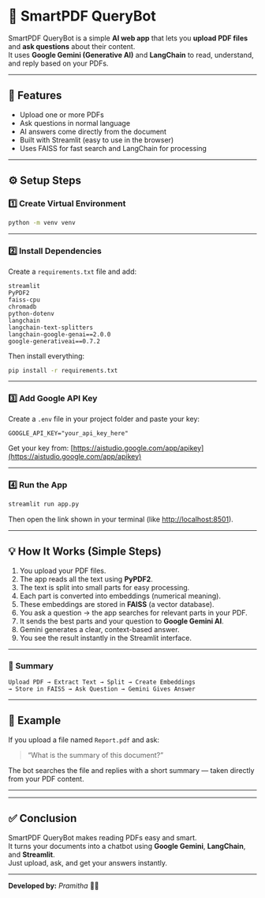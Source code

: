 # 🧠 SmartPDF QueryBot

SmartPDF QueryBot is a simple **AI web app** that lets you **upload PDF files** and **ask questions** about their content.  
It uses **Google Gemini (Generative AI)** and **LangChain** to read, understand, and reply based on your PDFs.

---

## 🚀 Features
- Upload one or more PDFs  
- Ask questions in normal language  
- AI answers come directly from the document  
- Built with Streamlit (easy to use in the browser)  
- Uses FAISS for fast search and LangChain for processing  

---

## ⚙️ Setup Steps

### 1️⃣ Create Virtual Environment
```bash
python -m venv venv
```


---

### 2️⃣ Install Dependencies
Create a `requirements.txt` file and add:
```
streamlit
PyPDF2
faiss-cpu
chromadb
python-dotenv
langchain
langchain-text-splitters
langchain-google-genai==2.0.0
google-generativeai==0.7.2
```

Then install everything:
```bash
pip install -r requirements.txt
```

---

### 3️⃣ Add Google API Key
Create a `.env` file in your project folder and paste your key:
```
GOOGLE_API_KEY="your_api_key_here"
```
Get your key from: [https://aistudio.google.com/app/apikey](https://aistudio.google.com/app/apikey)

---

### 4️⃣ Run the App
```bash
streamlit run app.py
```

Then open the link shown in your terminal (like [http://localhost:8501](http://localhost:8501)).

---

## 💡 How It Works (Simple Steps)

1. You upload your PDF files.  
2. The app reads all the text using **PyPDF2**.  
3. The text is split into small parts for easy processing.  
4. Each part is converted into embeddings (numerical meaning).  
5. These embeddings are stored in **FAISS** (a vector database).  
6. You ask a question → the app searches for relevant parts in your PDF.  
7. It sends the best parts and your question to **Google Gemini AI**.  
8. Gemini generates a clear, context-based answer.  
9. You see the result instantly in the Streamlit interface.  

---

### 🔁 Summary
```
Upload PDF → Extract Text → Split → Create Embeddings
→ Store in FAISS → Ask Question → Gemini Gives Answer
```

---

## 🧩 Example
If you upload a file named `Report.pdf` and ask:

> “What is the summary of this document?”

The bot searches the file and replies with a short summary — taken directly from your PDF content.

---



---

## ✅ Conclusion
SmartPDF QueryBot makes reading PDFs easy and smart.  
It turns your documents into a chatbot using **Google Gemini**, **LangChain**, and **Streamlit**.  
Just upload, ask, and get your answers instantly.

---

**Developed by:** *Pramitha* 👩‍💻

